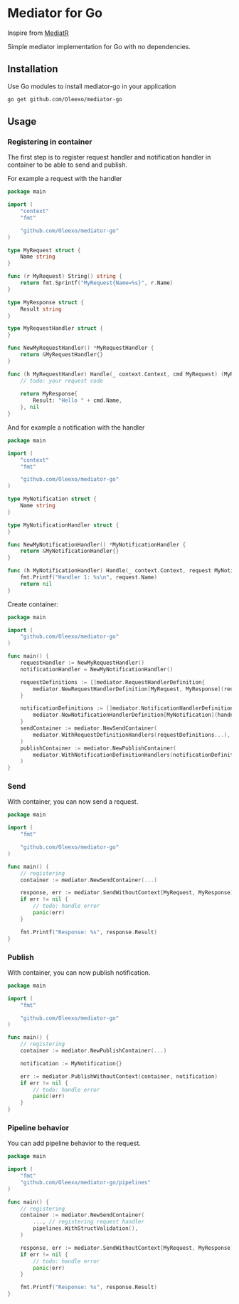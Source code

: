 # Mediator for Go

Inspire from [MediatR](https://github.com/jbogard/MediatR)

Simple mediator implementation for Go with no dependencies.

## Installation

Use Go modules to install mediator-go in your application

```bash
go get github.com/Oleexo/mediator-go
```

## Usage

### Registering in container

The first step is to register request handler and notification handler in container to be able to send and publish.

For example a request with the handler

```go
package main

import (
	"context"
	"fmt"

	"github.com/Oleexo/mediator-go"
)

type MyRequest struct {
    Name string
}

func (r MyRequest) String() string {
	return fmt.Sprintf("MyRequest{Name=%s}", r.Name)
}

type MyResponse struct {
    Result string
}

type MyRequestHandler struct {
}

func NewMyRequestHandler() *MyRequestHandler {
    return &MyRequestHandler{}
}

func (h MyRequestHandler) Handle(_ context.Context, cmd MyRequest) (MyResponse, error) {
    // todo: your request code
	
    return MyResponse{
        Result: "Hello " + cmd.Name,
    }, nil
}

```

And for example a notification with the handler

```go
package main

import (
	"context"
	"fmt"

	"github.com/Oleexo/mediator-go"
)

type MyNotification struct {
    Name string
}

type MyNotificationHandler struct {
}

func NewMyNotificationHandler() *MyNotificationHandler {
    return &MyNotificationHandler{}
}

func (h MyNotificationHandler) Handle(_ context.Context, request MyNotification) error {
    fmt.Printf("Handler 1: %s\n", request.Name)
    return nil
}
```

Create container:

```go
package main

import (
    "github.com/Oleexo/mediator-go"
)

func main() {
    requestHandler := NewMyRequestHandler()
    notificationHandler = NewMyNotificationHandler()

    requestDefinitions := []mediator.RequestHandlerDefinition{
        mediator.NewRequestHandlerDefinition[MyRequest, MyResponse](requestHandler),
    }

    notificationDefinitions := []mediator.NotificationHandlerDefinition{
        mediator.NewNotificationHandlerDefinition[MyNotification](handnotificationHandlerler1),
    }
    sendContainer := mediator.NewSendContainer(
		mediator.WithRequestDefinitionHandlers(requestDefinitions...),
	)
	publishContainer := mediator.NewPublishContainer(
		mediator.WithNotificationDefinitionHandlers(notificationDefinitions...),
	)
}
```

### Send

With container, you can now send a request.

```go
package main

import (
    "fmt"

    "github.com/Oleexo/mediator-go"
)

func main() {
    // registering 
    container := mediator.NewSendContainer(...)

    response, err := mediator.SendWithoutContext[MyRequest, MyResponse](container, request)
    if err != nil {
        // todo: handle error
        panic(err)
    }

    fmt.Printf("Response: %s", response.Result)
}
```

### Publish

With container, you can now publish notification.

```go
package main

import (
    "fmt"

    "github.com/Oleexo/mediator-go"
)

func main() {
    // registering 
    container := mediator.NewPublishContainer(...)

    notification := MyNotification{}

    err := mediator.PublishWithoutContext(container, notification)
    if err != nil {
        // todo: handle error
        panic(err)
    }
}
```

### Pipeline behavior

You can add pipeline behavior to the request.

```go
package main

import (
	"fmt"
	"github.com/Oleexo/mediator-go/pipelines"
)

func main() {
	// registering 
	container := mediator.NewSendContainer(
	    ..., // registering request handler
	    pipelines.WithStructValidation(),
    )

	response, err := mediator.SendWithoutContext[MyRequest, MyResponse](container, request)
	if err != nil {
		// todo: handle error
		panic(err)
	}

	fmt.Printf("Response: %s", response.Result)
}

```